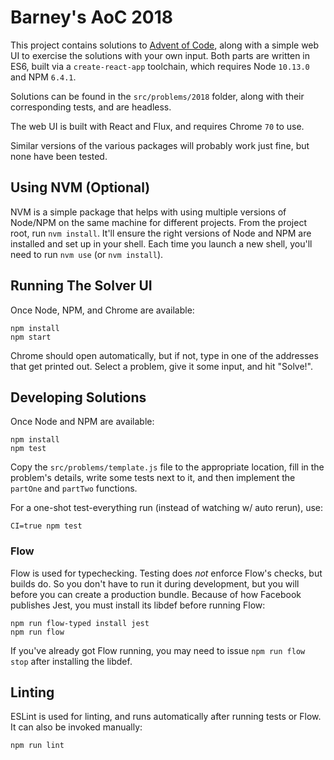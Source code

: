 # Barney's AoC 2018

This project contains solutions to [Advent of Code](https://adventofcode.com),
along with a simple web UI to exercise the solutions with your own input. Both
parts are written in ES6, built via a `create-react-app` toolchain, which
requires Node `10.13.0` and NPM `6.4.1`.

Solutions can be found in the `src/problems/2018` folder, along with their
corresponding tests, and are headless.

The web UI is built with React and Flux, and requires Chrome `70` to use.

Similar versions of the various packages will probably work just fine, but none
have been tested.

## Using NVM (Optional)

NVM is a simple package that helps with using multiple versions of Node/NPM on
the same machine for different projects. From the project root, run `nvm
install`. It'll ensure the right versions of Node and NPM are installed and set
up in your shell. Each time you launch a new shell, you'll need to run `nvm
use` (or `nvm install`).

## Running The Solver UI

Once Node, NPM, and Chrome are available:

    npm install
    npm start

Chrome should open automatically, but if not, type in one of the addresses that
get printed out. Select a problem, give it some input, and hit "Solve!".

## Developing Solutions

Once Node and NPM are available:

    npm install
    npm test

Copy the `src/problems/template.js` file to the appropriate location, fill in
the problem's details, write some tests next to it, and then implement the
`partOne` and `partTwo` functions.

For a one-shot test-everything run (instead of watching w/ auto rerun), use:

    CI=true npm test

### Flow

Flow is used for typechecking. Testing does _not_ enforce Flow's checks, but
builds do. So you don't have to run it during development, but you will before
you can create a production bundle. Because of how Facebook publishes Jest, you
must install its libdef before running Flow:

    npm run flow-typed install jest
    npm run flow

If you've already got Flow running, you may need to issue `npm run flow stop`
after installing the libdef.

## Linting

ESLint is used for linting, and runs automatically after running tests or Flow.
It can also be invoked manually:

    npm run lint

